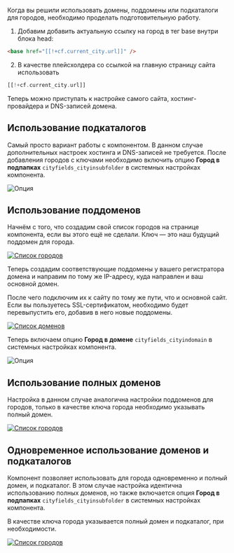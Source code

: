 Когда вы решили использовать домены, поддомены или подкаталоги для городов, необходимо проделать подготовительную работу.

1. Добавим добавить актуальную ссылку на город в тег base внутри блока head:

``` html
<base href="[[!+cf.current_city.url]]" />
```

2. В качестве плейсхолдера со ссылкой на главную страницу сайта использовать

``` php
[[!+cf.current_city.url]]
```

Теперь можно приступать к настройке самого сайта, хостинг-провайдера и DNS-записей домена.

## Использование подкаталогов

Самый просто вариант работы с компонентом. В данном случае дополнительных настроек хостинга и DNS-записей не требуется. После добавления городов с ключами необходимо включить опцию **Город в подпапках** `cityfields_cityinsubfolder` в системных настройках компонента.

![Опция](https://file.modx.pro/files/7/b/6/7b6886e81f7f5ea0df940651be4995d7.png)

## Использование поддоменов

Начнём с того, что создадим свой список городов на странице компонента, если вы этого ещё не сделали. Ключ — это наш будущий поддомен для города.

[![Список городов](https://file.modx.pro/files/d/3/a/d3a1e98fc34c534855ffd1b4a892c1be.png)](https://file.modx.pro/files/d/3/a/d3a1e98fc34c534855ffd1b4a892c1be.png)

Теперь создадим соответствующие поддомены у вашего регистратора домена и направим по тому же IP-адресу, куда направлен и ваш основной домен.

После чего подключим их к сайту по тому же пути, что и основной сайт. Если вы пользуетесь SSL-сертификатом, необходимо будет перевыпустить его, добавив в него новые поддомены.

[![Список доменов](https://file.modx.pro/files/0/5/0/05005e973324cd3d6daeab6041ff4778.png)](https://file.modx.pro/files/0/5/0/05005e973324cd3d6daeab6041ff4778.png)

Теперь включаем опцию **Город в домене** `cityfields_cityindomain` в системных настройках компонента.

![Опция](https://file.modx.pro/files/9/7/2/972ba2f56c3a2e89ed1ea839b36e387e.png)

## Использование полных доменов

Настройка в данном случае аналогична настройки поддоменов для городов, только в качестве ключа города необходимо указывать полный домен.

[![Список городов](https://file.modx.pro/files/8/b/1/8b18ec03b1ef2863913fd84fbe2c9aca.png)](https://file.modx.pro/files/8/b/1/8b18ec03b1ef2863913fd84fbe2c9aca.png)

## Одновременное использование доменов и подкаталогов

Компонент позволяет использовать для города одновременно и полный домен, и подкаталог. В этом случае настройка идентична использованию полных доменов, но также включается опция **Город в подпапках** `cityfields_cityinsubfolder` в системных настройках компонента.

В качестве ключа города указывается полный домен и подкаталог, при необходимости.

[![Список городов](https://file.modx.pro/files/d/d/1/dd126fc279f9ae9885bcc41f68b4fff7.png)](https://file.modx.pro/files/d/d/1/dd126fc279f9ae9885bcc41f68b4fff7.png)
